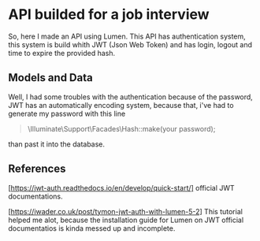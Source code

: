 # API builded for a job interview

So, here I made an API using Lumen.
This API has authentication system, this system is build whith JWT (Json Web Token) and has login, logout and time to expire the provided hash.

## Models and Data

Well, I had some troubles with the authentication because of the password, JWT has an automatically encoding system, because that, i've had to generate my password with this line
> \Illuminate\Support\Facades\Hash::make(your password);

than past it into the database.
## References
[https://jwt-auth.readthedocs.io/en/develop/quick-start/] official JWT documentations.

[https://iwader.co.uk/post/tymon-jwt-auth-with-lumen-5-2] This tutorial helped me alot, because the installation guide for Lumen on JWT official documentatios is kinda messed up and incomplete.

